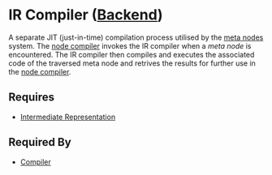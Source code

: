 # IR Compiler ([Backend](../backend.md))

A separate JIT (just-in-time) compilation process utilised by the [meta nodes](../meta_nodes/meta_node.md) system. The [node compiler](./node_compiler.md) invokes the IR compiler when a *meta node* is encountered. The IR compiler then compiles and executes the associated code of the traversed meta node and retrives the results for further use in the [node compiler](./node_compiler.md).

## Requires

- [Intermediate Representation](./ir.md)

## Required By

- [Compiler](./node_compiler.md)
